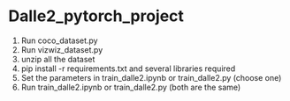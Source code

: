 # Dalle2_pytorch_project

1. Run coco_dataset.py
2. Run vizwiz_dataset.py
3. unzip all the dataset
4. pip install -r requirements.txt and several libraries required
5. Set the parameters in train_dalle2.ipynb or train_dalle2.py (choose one)
6. Run train_dalle2.ipynb or train_dalle2.py (both are the same)

